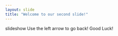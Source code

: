 ```yaml
---
layout: slide
title: "Welcome to our second slide!"
---
```

slideshow
Use the left arrow to go back! Good Luck!

